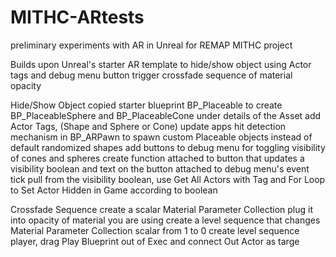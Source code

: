 # MITHC-ARtests
preliminary experiments with AR in Unreal for REMAP MITHC project

Builds upon Unreal's starter AR template to 
  hide/show object using Actor tags and debug menu button 
  trigger crossfade sequence of material opacity
  
Hide/Show Object
  copied starter blueprint BP_Placeable to create BP_PlaceableSphere and BP_PlaceableCone
  under details of the Asset add Actor Tags, (Shape and Sphere or Cone)
  update apps hit detection mechanism in BP_ARPawn to spawn custom Placeable objects instead of default randomized shapes
  add buttons to debug menu for toggling visibility of cones and spheres
    create function attached to button that updates a visibility boolean and text on the button
    attached to debug menu's event tick pull from the visibility boolean, use Get All Actors with Tag and For Loop to Set Actor Hidden in Game according to boolean


Crossfade Sequence
  create a scalar Material Parameter Collection
  plug it into opacity of material you are using
  create a level sequence that changes Material Parameter Collection scalar from 1 to 0
  create level sequence player, drag Play Blueprint out of Exec and connect Out Actor as targe
